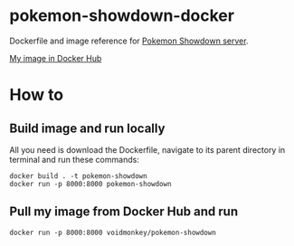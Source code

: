 # pokemon-showdown-docker
Dockerfile and image reference for [Pokemon Showdown server](https://github.com/smogon/pokemon-showdown).

[My image in Docker Hub](https://hub.docker.com/repository/docker/voidmonkey/pokemon-showdown)

# How to

## Build image and run locally
All you need is download the Dockerfile, navigate to its parent directory in terminal and run these commands:
```
docker build . -t pokemon-showdown
docker run -p 8000:8000 pokemon-showdown
```

## Pull my image from Docker Hub and run
```
docker run -p 8000:8000 voidmonkey/pokemon-showdown
```

